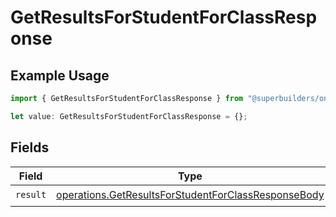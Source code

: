 # GetResultsForStudentForClassResponse

## Example Usage

```typescript
import { GetResultsForStudentForClassResponse } from "@superbuilders/oneroster/models/operations";

let value: GetResultsForStudentForClassResponse = {};
```

## Fields

| Field                                                                                                                      | Type                                                                                                                       | Required                                                                                                                   | Description                                                                                                                |
| -------------------------------------------------------------------------------------------------------------------------- | -------------------------------------------------------------------------------------------------------------------------- | -------------------------------------------------------------------------------------------------------------------------- | -------------------------------------------------------------------------------------------------------------------------- |
| `result`                                                                                                                   | [operations.GetResultsForStudentForClassResponseBody](../../models/operations/getresultsforstudentforclassresponsebody.md) | :heavy_check_mark:                                                                                                         | N/A                                                                                                                        |
